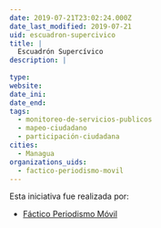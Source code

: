 ```yaml
---
date: 2019-07-21T23:02:24.000Z
date_last_modified: 2019-07-21
uid: escuadron-supercivico
title: |
  Escuadrón Supercívico
description: |
  
type: 
website: 
date_ini: 
date_end: 
tags:
  - monitoreo-de-servicios-publicos
  - mapeo-ciudadano
  - participación-ciudadana
cities: 
  - Managua
organizations_uids:
  - factico-periodismo-movil
---
```


Esta iniciativa fue realizada por:

- [Fáctico Periodismo Móvil](/organizaciones/factico-periodismo-movil)
